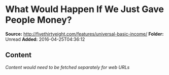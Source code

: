 # What Would Happen If We Just Gave People Money?

**Source:** http://fivethirtyeight.com/features/universal-basic-income/
**Folder:** Unread
**Added:** 2016-04-25T04:36:12




## Content
*Content would need to be fetched separately for web URLs*
